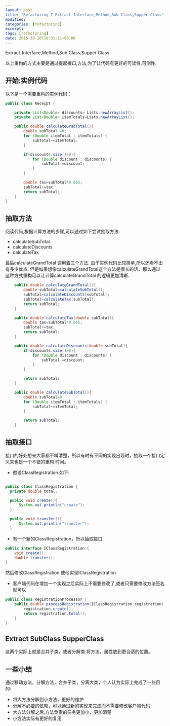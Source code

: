 ```yaml
---
layout: post
title: "Refactoring-7-Extract-Interface,Method,Sub Class,Supper Class"
modified:
categories: [refactoring]
excerpt:
tags: [refactoring]
date: 2015-10-26T10:31:11+08:00
---
```


Extract-Interface,Method,Sub Class,Supper Class

以上重构的方式主要是通过提起接口,方法,为了让代码有更好的可读性,可测性.

## 开始:实例代码

以下是一个需要重构的实例代码：

```java
public class Receipt {

    private List<Double> discounts= Lists.newArrayList();
    private List<Double> itemTotals=Lists.newArrayList();

    public double calculateGradTotal(){
        double subTotal =0;
        for (Double itemTotal : itemTotals) {
            subTotal+=itemTotal;
        }

        if(discounts.size()>0){
            for (Double discount : discounts) {
                subTotal-=discount;
            }
        }

        double tax=subTotal*0.065;
        subTotal+=tax;
        return subTotal;
    }
}
```

## 抽取方法

阅读代码,根据计算方法的步骤,可以通过如下尝试抽取方法:
- calculateSubTotal
- calculateDiscounts
- calculateTax

最后calculateGrandTotal 调用着三个方法. 由于实例代码比较简单,所以还看不出有多少优点.
但是如果想像calculateGrandTotal这个方法是很长的话，那么通过这种方式重构可以让计算calculateGrandTotal
的逻辑更加清晰.

```java
    public double calculateGrandTotal(){
        double subTotal=calculateSubTotal();
        subTotal=calculateDiscounts(subTotal);
        subTotal=calculateTax(subTotal);
        return subTotal;
    }

    public double calculateTax(double subTotal){
        double tax=subTotal*0.065;
        subTotal+=tax;
        return subTotal;
    }

    public double calculateDiscounts(double subTotal){
        if(discounts.size()>0){
            for (Double discount : discounts) {
                subTotal-=discount;
            }
        }

        return subTotal;
    }

    public double calculateSubTotal(){
        double subTotal=0;
        for (Double itemTotal : itemTotals) {
            subTotal+=itemTotal;
        }

        return subTotal;
    }
```

## 抽取接口
接口的好处想来大家都不叫清楚，所以有时有不同的实现出现时，抽取一个接口定义来也是一个不错的重构
时间。

- 假设ClassRegistration 如下:

```java

public class ClassRegistration {
  private double total;

  public void create(){
      System.out.println("create");
  }

  public void transfer(){
      System.out.println("transfer");
  }

```

- 有一个新的ClassRegistration，所以抽取接口

```java
public interface IClassRegistration {
    void create();
    double transfer();
}
```

然后修改ClassRegistration 使他实现IClassRegistration

- 客户端代码在增加一个实现之后实际上不需要修改了,或者只需要修改方法签名就可以

```java
public class RegistrationProcessor {
    public double processRegistration(IClassRegistration registration){
        registration.create();
        return registration.total();
    }
}
```

## Extract SubClass SupperClass

这两个实际上就是合并子类，或者分解类.将方法，属性放到更合适的位置。

## 一些小结

通过移动方法，分解方法，合并子类，分离大类，个人认为实际上完成了一些目的:

- 将大方法分解到小方法，更好的维护
- 分解不必要的依赖，可以通过新的实现来完成而不需要修改客户端代码
- 大方法分解之后,方法负责的任务更加小，更加清楚
- 小方法实际有更好的复用
